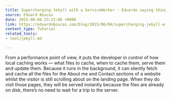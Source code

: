 ```yaml
---
title: Supercharging Jekyll with a ServiceWorker - Eduardo saying things
source: Eduard Boucas
date: 2015-06-04 23:22:00 +0000
link: https://eduardoboucas.com/blog/2015/06/04/supercharging-jekyll-with-a-serviceworker.html
content_type: Tutorial
related_tools:
- tool/jekyll.md

---
```

From a performance point of view, it puts the developer in control of how local caching works — what files to cache, when to cache them, serve them and update them. Because it runs in the background, it can silently fetch and cache all the files for the About me and Contact sections of a website whilst the visitor is still scrolling about on the landing page. When they do visit those pages, they will be served instantly because the files are already on disk, there’s no need to wait for a trip to the server.






